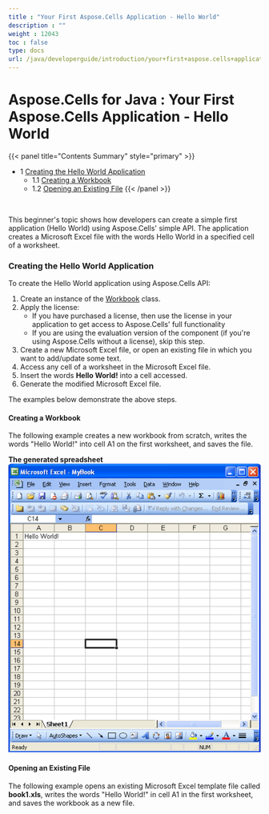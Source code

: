```yaml
---
title : "Your First Aspose.Cells Application - Hello World" 
description : "" 
weight : 12043 
toc : false
type: docs
url: /java/developerguide/introduction/your+first+aspose.cells+application+-+hello+world/
---
```


# Aspose.Cells for Java : Your First Aspose.Cells Application - Hello World



{{< panel title="Contents Summary" style="primary" >}}
*   1 [Creating the Hello World Application](#creating-the-hello-world-application)
    *   1.1 [Creating a Workbook](#creating-a-workbook)
    *   1.2 [Opening an Existing File](#opening-an-existing-file)
{{< /panel >}}
 

 

This beginner's topic shows how developers can create a simple first application (Hello World) using Aspose.Cells' simple API. The application creates a Microsoft Excel file with the words Hello World in a specified cell of a worksheet.

### Creating the Hello World Application

To create the Hello World application using Aspose.Cells API:

1.  Create an instance of the [Workbook](https://apireference.aspose.com/java/cells/com.aspose.cells/workbook) class.
2.  Apply the license:
    *   If you have purchased a license, then use the license in your application to get access to Aspose.Cells' full functionality
    *   If you are using the evaluation version of the component (if you're using Aspose.Cells without a license), skip this step.
3.  Create a new Microsoft Excel file, or open an existing file in which you want to add/update some text.
4.  Access any cell of a worksheet in the Microsoft Excel file.
5.  Insert the words **Hello World!** into a cell accessed.
6.  Generate the modified Microsoft Excel file.

The examples below demonstrate the above steps.

#### Creating a Workbook

The following example creates a new workbook from scratch, writes the words "Hello World!" into cell A1 on the first worksheet, and saves the file.

**The generated spreadsheet**  
![image](5473251.png)

#### Opening an Existing File

The following example opens an existing Microsoft Excel template file called **book1.xls**, writes the words "Hello World!" in cell A1 in the first worksheet, and saves the workbook as a new file.


